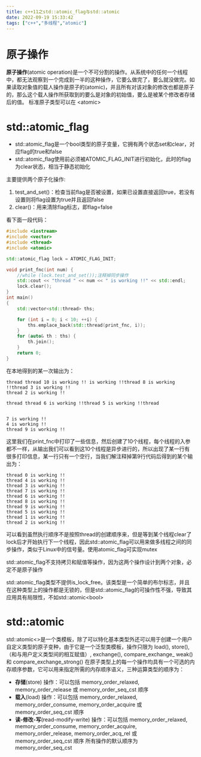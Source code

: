 ```yaml
---
title: c++11之std::atomic_flag与std::atomic
date: 2022-09-19 15:33:42
tags: ["c++","多线程","atomic"]
---
```



<!-- more -->
# 原子操作
**原子操作**(atomic operation)是一个不可分割的操作。从系统中的任何一个线程中，都无法观察到一个完成到一半的这种操作，它要么做完了，要么就没做完。如果读取对象值的载人操作是原子的(atomic)，并且所有对该对象的修改也都是原子的，那么这个载人操作所获取到的要么是对象的初始值，要么是被某个修改者存储后的值。
标准原子类型可以在 \<atomic>

# std::atomic_flag
- std::atomic_flag是一个bool类型的原子变量，它拥有两个状态set和clear，对应flag的true和false
- std::atomic_flag使用前必须被ATOMIC_FLAG_INIT进行初始化，此时的flag为clear状态，相当于静态初始化

主要提供两个原子化操作:
1. test_and_set()：检查当前flag是否被设置，如果已设置直接返回true，若没有设置则将flag设置为true并且返回false
2. clear()：用来清除flag标志，即flag=false

看下面一段代码：
```c++
#include <iostream>
#include <vector>
#include <thread>
#include <atomic>

std::atomic_flag lock = ATOMIC_FLAG_INIT;

void print_fnc(int num) {
    //while (lock.test_and_set());注释掉同步操作
    std::cout << "thread " << num << " is working !!" << std::endl;
    lock.clear();
}
int main()
{
    std::vector<std::thread> ths;

    for (int i = 0; i < 10; ++i) {
        ths.emplace_back(std::thread(print_fnc, i));
    }
    for (auto& th : ths) {
        th.join();
    }
    return 0;
}
```
在本地得到的某一次输出为：
```shell
thread thread 10 is working !! is working !!thread 8 is working !!thread 3 is working !!
thread 2 is working !!

thread thread 6 is working !!thread 5 is working !!thread


7 is working !!
4 is working !!
thread 9 is working !!
```
这里我们在print_fnc中打印了一些信息，然后创建了10个线程，每个线程的入参都不一样，从输出我们可以看到这10个线程是异步进行的，所以出现了某一行有很多打印信息，某一行只有一个空行，当我们解注释掉第9行代码后得到的某个输出为：
```shell
thread 0 is working !!
thread 4 is working !!
thread 3 is working !!
thread 7 is working !!
thread 6 is working !!
thread 8 is working !!
thread 9 is working !!
thread 5 is working !!
thread 1 is working !!
thread 2 is working !!
```
可以看到虽然执行顺序不是按照thread的创建顺序来，但是等到某个线程clear了lock后才开始执行下一个线程，因此std::atomic_flag可以用来做多线程之间的同步操作，类似于Linux中的信号量。使用atomic_flag可实现mutex

std::atomic_flag不支持拷贝和赋值等操作，因为这两个操作设计到两个对象，必定不是原子操作

std::atomic_flag类型不提供is_lock_free。该类型是一个简单的布尔标志，并且在这种类型上的操作都是无锁的，但是std::atomic_flag的可操作性不强，导致其应用具有局限性，不如std::atomic\<bool>


# std::atomic
std::atomic<>是一个类模板，除了可以特化基本类型外还可以用于创建一个用户自定义类型的原子变种，由于它是一个泛型类模板，操作只限为 load(), store(),（和与用户定义类型间的相互赋值）, exchange(), compare_exchange_
weak() 和 compare_exchange_strong()
在原子类型上的每一个操作均具有一个可选的内存顺序参数，它可以用来指定所需的内存顺序语义，三种运算类型的顺序为：
- **存储**(store) 操作：可以包括 memory_order_relaxed, memory_order_release 或 memory_order_seq_cst 顺序
- **载入**(load) 操作：可以包括 memory_order_relaxed, memory_order_consume, memory_order_acquire 或 memory_order_seq_cst 顺序
- **读-修改-写**(read-modify-write) 操作：可以包括 memory_order_relaxed, memory_order_consume, memory_order_acquire, memory_order_release, memory_order_acq_rel 或 memory_order_seq_cst 顺序
所有操作的默认顺序为 memory_order_seq_cst